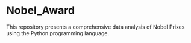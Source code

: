 # Nobel_Award
This repository presents a comprehensive data analysis of Nobel Prixes using the Python programming language.
